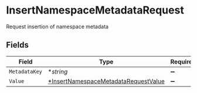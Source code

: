 # InsertNamespaceMetadataRequest

Request insertion of namespace metadata


## Fields

| Field                                                                                              | Type                                                                                               | Required                                                                                           | Description                                                                                        |
| -------------------------------------------------------------------------------------------------- | -------------------------------------------------------------------------------------------------- | -------------------------------------------------------------------------------------------------- | -------------------------------------------------------------------------------------------------- |
| `MetadataKey`                                                                                      | **string*                                                                                          | :heavy_minus_sign:                                                                                 | N/A                                                                                                |
| `Value`                                                                                            | [*InsertNamespaceMetadataRequestValue](../../models/shared/insertnamespacemetadatarequestvalue.md) | :heavy_minus_sign:                                                                                 | N/A                                                                                                |